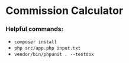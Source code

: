 # Commission Calculator

### Helpful commands: 
- `composer install`
- `php src/app.php input.txt`
- `vendor/bin/phpunit . --testdox`
